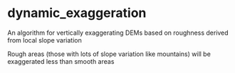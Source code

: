# dynamic_exaggeration
An algorithm for vertically exaggerating DEMs based on roughness derived from local slope variation

Rough areas (those with lots of slope variation like mountains) will be exaggerated less than smooth areas
